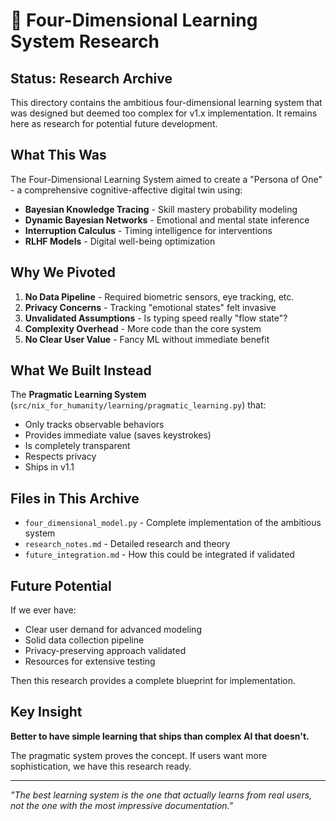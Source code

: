 # 🔬 Four-Dimensional Learning System Research

## Status: Research Archive

This directory contains the ambitious four-dimensional learning system that was designed but deemed too complex for v1.x implementation. It remains here as research for potential future development.

## What This Was

The Four-Dimensional Learning System aimed to create a "Persona of One" - a comprehensive cognitive-affective digital twin using:

- **Bayesian Knowledge Tracing** - Skill mastery probability modeling
- **Dynamic Bayesian Networks** - Emotional and mental state inference
- **Interruption Calculus** - Timing intelligence for interventions
- **RLHF Models** - Digital well-being optimization

## Why We Pivoted

1. **No Data Pipeline** - Required biometric sensors, eye tracking, etc.
2. **Privacy Concerns** - Tracking "emotional states" felt invasive
3. **Unvalidated Assumptions** - Is typing speed really "flow state"?
4. **Complexity Overhead** - More code than the core system
5. **No Clear User Value** - Fancy ML without immediate benefit

## What We Built Instead

The **Pragmatic Learning System** (`src/nix_for_humanity/learning/pragmatic_learning.py`) that:
- Only tracks observable behaviors
- Provides immediate value (saves keystrokes)
- Is completely transparent
- Respects privacy
- Ships in v1.1

## Files in This Archive

- `four_dimensional_model.py` - Complete implementation of the ambitious system
- `research_notes.md` - Detailed research and theory
- `future_integration.md` - How this could be integrated if validated

## Future Potential

If we ever have:
- Clear user demand for advanced modeling
- Solid data collection pipeline
- Privacy-preserving approach validated
- Resources for extensive testing

Then this research provides a complete blueprint for implementation.

## Key Insight

**Better to have simple learning that ships than complex AI that doesn't.**

The pragmatic system proves the concept. If users want more sophistication, we have this research ready.

---

*"The best learning system is the one that actually learns from real users, not the one with the most impressive documentation."*